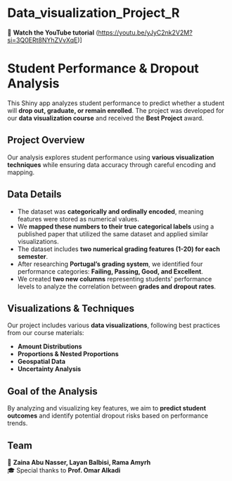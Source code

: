 # Data_visualization_Project_R 

📌 **Watch the YouTube tutorial** (https://youtu.be/yJyC2nk2V2M?si=3Q0ERt8NYhZVvXqE)]  

# **Student Performance & Dropout Analysis**  

This Shiny app analyzes student performance to predict whether a student will **drop out, graduate, or remain enrolled**. The project was developed for our **data visualization course** and received the **Best Project** award.  

## **Project Overview**  
Our analysis explores student performance using **various visualization techniques** while ensuring data accuracy through careful encoding and mapping.  

## **Data Details**  
- The dataset was **categorically and ordinally encoded**, meaning features were stored as numerical values.  
- We **mapped these numbers to their true categorical labels** using a published paper that utilized the same dataset and applied similar visualizations.  
- The dataset includes **two numerical grading features (1-20) for each semester**.  
- After researching **Portugal’s grading system**, we identified four performance categories: **Failing, Passing, Good, and Excellent**.  
- We created **two new columns** representing students' performance levels to analyze the correlation between **grades and dropout rates**.  

## **Visualizations & Techniques**  
Our project includes various **data visualizations**, following best practices from our course materials:  
- **Amount Distributions**  
- **Proportions & Nested Proportions**  
- **Geospatial Data**  
- **Uncertainty Analysis**  

## **Goal of the Analysis**  
By analyzing and visualizing key features, we aim to **predict student outcomes** and identify potential dropout risks based on performance trends.  

## **Team**  
👥 **Zaina Abu Nasser, Layan Balbisi, Rama Amyrh**  
🎓 Special thanks to **Prof. Omar Alkadi**  


